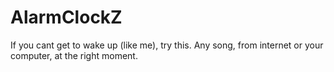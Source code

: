 # AlarmClockZ
If you cant get to wake up (like me), try this. Any song, from internet or your computer, at the right moment.
